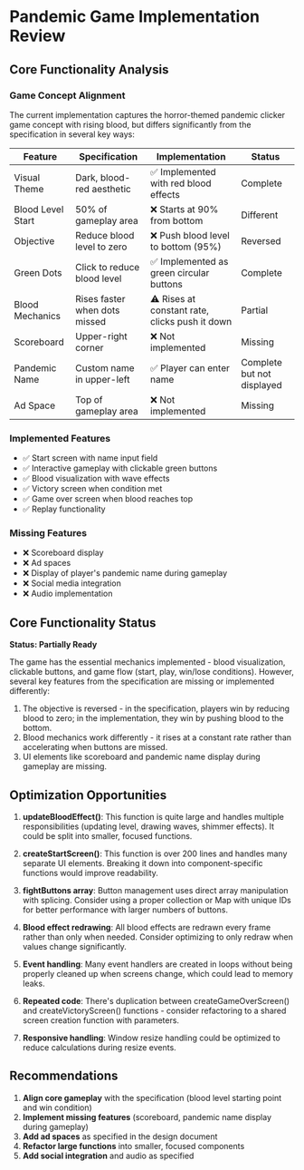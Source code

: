 # Pandemic Game Implementation Review

## Core Functionality Analysis

### Game Concept Alignment
The current implementation captures the horror-themed pandemic clicker game concept with rising blood, but differs significantly from the specification in several key ways:

| Feature | Specification | Implementation | Status |
|---------|---------------|----------------|--------|
| Visual Theme | Dark, blood-red aesthetic | ✅ Implemented with red blood effects | Complete |
| Blood Level Start | 50% of gameplay area | ❌ Starts at 90% from bottom | Different |
| Objective | Reduce blood level to zero | ❌ Push blood level to bottom (95%) | Reversed |
| Green Dots | Click to reduce blood level | ✅ Implemented as green circular buttons | Complete |
| Blood Mechanics | Rises faster when dots missed | ⚠️ Rises at constant rate, clicks push it down | Partial |
| Scoreboard | Upper-right corner | ❌ Not implemented | Missing |
| Pandemic Name | Custom name in upper-left | ✅ Player can enter name | Complete but not displayed |
| Ad Space | Top of gameplay area | ❌ Not implemented | Missing |

### Implemented Features
- ✅ Start screen with name input field
- ✅ Interactive gameplay with clickable green buttons
- ✅ Blood visualization with wave effects
- ✅ Victory screen when condition met
- ✅ Game over screen when blood reaches top
- ✅ Replay functionality

### Missing Features
- ❌ Scoreboard display
- ❌ Ad spaces
- ❌ Display of player's pandemic name during gameplay
- ❌ Social media integration
- ❌ Audio implementation

## Core Functionality Status

**Status: Partially Ready**

The game has the essential mechanics implemented - blood visualization, clickable buttons, and game flow (start, play, win/lose conditions). However, several key features from the specification are missing or implemented differently:

1. The objective is reversed - in the specification, players win by reducing blood to zero; in the implementation, they win by pushing blood to the bottom.
2. Blood mechanics work differently - it rises at a constant rate rather than accelerating when buttons are missed.
3. UI elements like scoreboard and pandemic name display during gameplay are missing.

## Optimization Opportunities

1. **updateBloodEffect()**: This function is quite large and handles multiple responsibilities (updating level, drawing waves, shimmer effects). It could be split into smaller, focused functions.

2. **createStartScreen()**: This function is over 200 lines and handles many separate UI elements. Breaking it down into component-specific functions would improve readability.

3. **fightButtons array**: Button management uses direct array manipulation with splicing. Consider using a proper collection or Map with unique IDs for better performance with larger numbers of buttons.

4. **Blood effect redrawing**: All blood effects are redrawn every frame rather than only when needed. Consider optimizing to only redraw when values change significantly.

5. **Event handling**: Many event handlers are created in loops without being properly cleaned up when screens change, which could lead to memory leaks.

6. **Repeated code**: There's duplication between createGameOverScreen() and createVictoryScreen() functions - consider refactoring to a shared screen creation function with parameters.

7. **Responsive handling**: Window resize handling could be optimized to reduce calculations during resize events.

## Recommendations

1. **Align core gameplay** with the specification (blood level starting point and win condition)
2. **Implement missing features** (scoreboard, pandemic name display during gameplay)
3. **Add ad spaces** as specified in the design document
4. **Refactor large functions** into smaller, focused components
5. **Add social integration** and audio as specified
